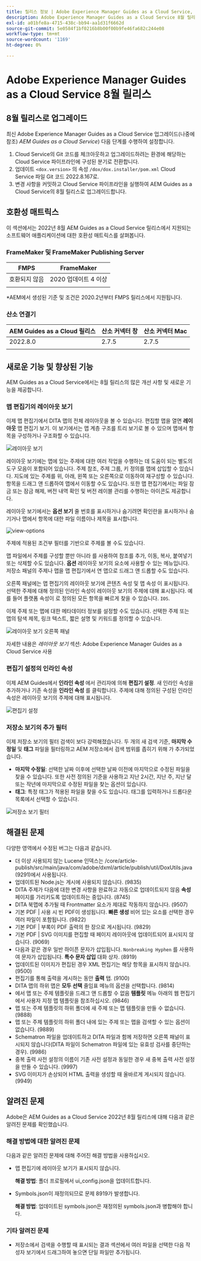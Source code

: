 ```yaml
---
title: 릴리스 정보 | Adobe Experience Manager Guides as a Cloud Service, 2022년 8월 릴리스
description: Adobe Experience Manager Guides as a Cloud Service 8월 릴리스
exl-id: a01bfe8a-4715-438c-bb94-aa1d31f6662d
source-git-commit: 5e0584f1bf0216b8b00f00b9fe46fa682c244e08
workflow-type: tm+mt
source-wordcount: '1169'
ht-degree: 0%

---
```


# Adobe Experience Manager Guides as a Cloud Service 8월 릴리스

## 8월 릴리스로 업그레이드

최신 Adobe Experience Manager Guides as a Cloud Service 업그레이드(나중에 참조) *AEM Guides as a Cloud Service*) 다음 단계를 수행하여 설정합니다.
1. Cloud Service의 Git 코드를 체크아웃하고 업그레이드하려는 환경에 해당하는 Cloud Service 파이프라인에 구성된 분기로 전환합니다.
1. 업데이트 `<dox.version>` 의 속성 `/dox/dox.installer/pom.xml` Cloud Service 파일 Git 코드 2022.8.167로.
1. 변경 사항을 커밋하고 Cloud Service 파이프라인을 실행하여 AEM Guides as a Cloud Service의 8월 릴리스로 업그레이드합니다.

## 호환성 매트릭스

이 섹션에서는 2022년 8월 AEM Guides as a Cloud Service 릴리스에서 지원되는 소프트웨어 애플리케이션에 대한 호환성 매트릭스를 살펴봅니다.

### FrameMaker 및 FrameMaker Publishing Server

| FMPS | FrameMaker |
| --- | --- |
| 호환되지 않음 | 2020 업데이트 4 이상 |
| | |

*AEM에서 생성된 기준 및 조건은 2020.2년부터 FMPS 릴리스에서 지원됩니다.

### 산소 연결기

| AEM Guides as a Cloud 릴리스 | 산소 커넥터 창 | 산소 커넥터 Mac |
| --- | --- | --- |
| 2022.8.0 | 2.7.5 | 2.7.5 |
|  |  |  |


## 새로운 기능 및 향상된 기능

AEM Guides as a Cloud Service에서는 8월 릴리스의 많은 개선 사항 및 새로운 기능을 제공합니다.

### 맵 편집기의 레이아웃 보기

이제 맵 편집기에서 DITA 맵의 전체 레이아웃을 볼 수 있습니다. 편집할 맵을 열면 **레이아웃** 맵 편집기 보기. 이 보기에서는 맵 계층 구조를 트리 보기로 볼 수 있으며 맵에서 항목을 구성하거나 구조화할 수 있습니다.

![레이아웃 보기](assets/layout-view-map.png)

레이아웃 보기에는 맵에 있는 주제에 대한 여러 작업을 수행하는 데 도움이 되는 별도의 도구 모음이 포함되어 있습니다.
주제 참조, 주제 그룹, 키 정의를 맵에 삽입할 수 있습니다. 지도에 있는 주제를 위, 아래, 왼쪽 또는 오른쪽으로 이동하여 재구성할 수 있습니다. 항목을 드래그 앤 드롭하여 맵에서 이동할 수도 있습니다. 또한 맵 편집기에서는 파일 잠금 또는 잠금 해제, 버전 내역 확인 및 버전 레이블 관리를 수행하는 아이콘도 제공합니다.


레이아웃 보기에서는 **옵션 보기** 줄 번호를 표시하거나 숨기려면 확인란을 표시하거나 숨기거나 맵에서 항목에 대한 파일 이름이나 제목을 표시합니다.


![view-options](assets/view-options.png)

주제에 적용된 조건부 필터를 기반으로 주제를 볼 수도 있습니다.

맵 파일에서 주제를 구성할 뿐만 아니라 를 사용하여 참조를 추가, 이동, 복사, 붙여넣기 또는 삭제할 수도 있습니다. **옵션** 레이아웃 보기의 요소에 사용할 수 있는 메뉴입니다. 저장소 패널의 주제나 맵을 맵 편집기에서 연 맵으로 드래그 앤 드롭할 수도 있습니다.

오른쪽 패널에는 맵 편집기의 레이아웃 보기에 콘텐츠 속성 및 맵 속성 이 표시됩니다. 선택한 주제에 대해 정의된 인라인 속성이 레이아웃 보기의 주제에 대해 표시됩니다. 예를 들어 플랫폼 속성이 로 정의된 모든 항목을 빠르게 찾을 수 있습니다. `IOS`.

이제 주제 또는 맵에 대한 메타데이터 정보를 설정할 수도 있습니다. 선택한 주제 또는 맵의 탐색 제목, 링크 텍스트, 짧은 설명 및 키워드를 정의할 수 있습니다.

![레이아웃 보기 오른쪽 패널](assets/layout-inline-attributes.png)

자세한 내용은 *레이아웃 보기* 섹션: Adobe Experience Manager Guides as a Cloud Service 사용

### 편집기 설정의 인라인 속성

이제 AEM Guides에서 **인라인 속성** 에서 관리자에 의해 **편집기 설정**. 새 인라인 속성을 추가하거나 기존 속성을 **인라인 속성** 를 클릭합니다.
주제에 대해 정의된 구성된 인라인 속성은 레이아웃 보기의 주제에 대해 표시됩니다.

![편집기 설정](assets/editor-settings-inline-attributes.png)


### 저장소 보기의 추가 필터

이제 저장소 보기의 필터 검색이 보다 강력해졌습니다. 두 개의 새 검색 기준, **마지막 수정일** 및 **태그** 파일을 필터링하고 AEM 저장소에서 검색 범위를 좁히기 위해 가 추가되었습니다.
* **마지막 수정일**: 선택한 날짜 이후에 선택한 날짜 이전에 마지막으로 수정된 파일을 찾을 수 있습니다. 또한 사전 정의된 기준을 사용하고 지난 2시간, 지난 주, 지난 달 또는 작년에 마지막으로 수정된 파일을 찾는 옵션이 있습니다.
* **태그**: 특정 태그가 적용된 파일을 찾을 수도 있습니다. 태그를 입력하거나 드롭다운 목록에서 선택할 수 있습니다.

![저장소 보기 필터](assets/repo-filter-search.png)


## 해결된 문제

다양한 영역에서 수정된 버그는 다음과 같습니다.

* 더 이상 사용되지 않는 Lucene 인덱스는 /core/article-publish/src/main/java/com/adobe/dxml/article/publish/util/DoxUtils.java (9291)에서 사용됩니다.
* 업데이트된 Node.js는 게시에 사용되지 않습니다. (9835)
* DITA 주제가 다음에 대한 변경 사항을 완료하고 자동으로 업데이트되지 않음 **속성** 페이지를 가리키도록 업데이트하는 중입니다. (8745)
* DITA 북맵에 추가될 때 Frontmatter 요소가 제대로 작동하지 않습니다. (9507)
* 기본 PDF | 사용 시 빈 PDF이 생성됩니다. **빠른 생성** 비어 있는 요소를 선택한 경우 여러 파일이 포함됩니다. (9822)
* 기본 PDF | 부록이 PDF 출력의 한 장으로 게시됩니다. (9829)
* 기본 PDF | SVG 이미지를 편집할 때 페이지 레이아웃에 업데이트되어 표시되지 않습니다. (9069)
* 다음과 같은 경우 일반 하이픈 문자가 삽입됩니다. `Nonbreaking Hyphen` 를 사용하여 문자가 삽입됩니다. **특수 문자 삽입** 대화 상자. (8919)
* 업데이트된 이미지가 편집된 경우 XML 편집기는 해당 항목을 표시하지 않습니다. (9500)
* 편집기를 통해 출력을 게시하는 동안 **출력** 탭. (9100)
* DITA 맵의 하위 맵은 **모두 선택** 줄임표 메뉴의 옵션을 선택합니다. (9814)
* 에서 맵 또는 주제 템플릿을 드래그 앤 드롭할 수 없음 **템플릿** 메뉴 아래의 웹 편집기에서 사용자 지정 맵 템플릿을 참조하십시오. (9846)
* 맵 또는 주제 템플릿의 하위 폴더에 새 주제 또는 맵 템플릿을 만들 수 없습니다. (9888)
* 맵 또는 주제 템플릿의 하위 폴더 내에 있는 주제 또는 맵을 검색할 수 있는 옵션이 없습니다. (9889)
* Schematron 파일을 업데이트하고 DITA 파일과 함께 저장하면 오른쪽 패널이 표시되지 않습니다(DITA 파일이 Schematron 파일에 있는 유효성 검사를 중단하는 경우). (9986)
* 중복 출력 사전 설정의 이름이 기존 사전 설정과 동일한 경우 새 중복 출력 사전 설정을 만들 수 있습니다. (9997)
* SVG 이미지가 손상되어 HTML 출력을 생성할 때 올바르게 게시되지 않습니다. (9949)


## 알려진 문제

Adobe은 AEM Guides as a Cloud Service 2022년 8월 릴리스에 대해 다음과 같은 알려진 문제를 확인했습니다.

### 해결 방법에 대한 알려진 문제

다음과 같은 알려진 문제에 대해 주어진 해결 방법을 사용하십시오.

* 맵 편집기에 레이아웃 보기가 표시되지 않습니다.

  **해결 방법**: 폴더 프로필에서 ui_config.json을 업데이트합니다.

* Symbols.json이 재정의되므로 문제 8919가 발생합니다.

  **해결 방법**: 업데이트된 symbols.json은 재정의된 symbols.json과 병합해야 합니다.

### 기타 알려진 문제

* 저장소에서 검색을 수행할 때 표시되는 결과 섹션에서 여러 파일을 선택한 다음 작성자 보기에서 드래그하여 놓으면 단일 파일만 추가됩니다.
